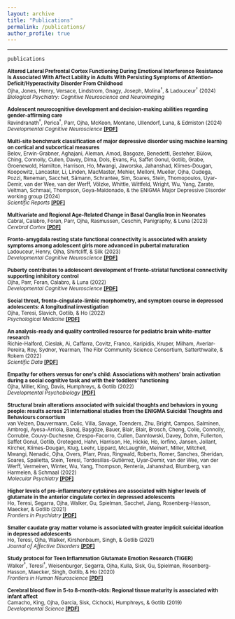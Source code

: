 ```yaml
---
layout: archive
title: "Publications"
permalink: /publications/
author_profile: true
---
```


 --- 

`publications`

<sub><b>Altered Lateral Prefrontal Cortex Functioning During Emotional Interference Resistance Is Associated With Affect Lability in Adults With Persisting Symptoms of Attention-Deficit/Hyperactivity Disorder From Childhood</b>   
Ojha, Jones, Henry, Versace, Lindstrom, Gnagy, Joseph, Molina<sup>†</sup>, & Ladouceur<sup>†</sup> (2024)  
 *Biological Psychiatry: Cognitive Neuroscience and Neuroimaging* </sub>

<sub><b>Adolescent neurocognitive development and decision-making abilities regarding gender-affirming care</b>   
Ravindranath<sup>†</sup>, Perica<sup>†</sup>, Parr, Ojha, McKeon, Montano, Ullendorf, Luna, & Edmiston (2024)  
 *Developmental Cognitive Neuroscience*  [<b>[PDF]</b>](https://amarojha.github.io/_pages/2024dcn.pdf) </sub>

<sub><b>Multi-site benchmark classification of major depressive disorder using machine learning on cortical and subcortical measures</b>   
Belov, Erwin-Grabner, Aghajani, Aleman, Amod, Basgoze, Benedetti, Besteher, Bülow, Ching, Connolly, Cullen, Davey, Dima, Dols, Evans, Fu, Saffet Gonul, Gotlib, Grabe, Groenewold, Hamilton, Harrison, Ho,  Mwangi, Jaworska, Jahanshad, Klimes-Dougan, Koopowitz, Lancaster, Li, Linden, MacMaster, Mehler, Melloni, Mueller, Ojha, Oudega, Pozzi, Reneman, Sacchet, Sämann, Schrantee, Sim, Soares,  Stein, Thomopoulos, Uyar-Demir, van der Wee, van der Werff, Völzke,  Whittle, Wittfeld, Wright, Wu, Yang, Zarate, Veltman, Schmaal, Thompson, Goya-Maldonado, & the ENIGMA Major Depressive Disorder working group (2024)  
 *Scientific Reports*  [<b>[PDF]</b>](https://amarojha.github.io/_pages/2024scirep.pdf) </sub>

<sub><b>Multivariate and Regional Age-Related Change in Basal Ganglia Iron in Neonates</b>   
Cabral, Calabro, Foran, Parr, Ojha, Rasmussen, Ceschin, Panigraphy, & Luna (2023)  
 *Cerebral Cortex*  [<b>[PDF]</b>](https://amarojha.github.io/_pages/2023cercor.pdf) </sub>

<sub><b>Fronto-amygdala resting state functional connectivity is associated with anxiety symptoms among adolescent girls more advanced in pubertal maturation</b>   
Ladouceur, Henry, Ojha, Shirtcliff, & Silk (2023)  
 *Developmental Cognitive Neuroscience*  [<b>[PDF]</b>](https://amarojha.github.io/_pages/2023dcn.pdf) </sub>

<sub><b>Puberty contributes to adolescent development of fronto-striatal functional connectivity supporting inhibitory control</b>   
Ojha, Parr, Foran, Calabro, & Luna (2022)  
 *Developmental Cognitive Neuroscience*  [<b>[PDF]</b>](https://amarojha.github.io/_pages/2022dcn.pdf) </sub>

<sub><b>Social threat, fronto-cingulate-limbic morphometry, and symptom course in depressed adolescents: A longitudinal investigation</b>   
Ojha, Teresi, Slavich, Gotlib, & Ho (2022)  
 *Psychological Medicine*  [<b>[PDF]</b>](https://amarojha.github.io/_pages/2022psm.pdf) </sub>
 
 
<sub><b>An analysis-ready and quality controlled resource for pediatric brain white-matter research</b>   
Richie-Halford, Cieslak, Ai, Caffarra, Covitz, Franco, Karipidis, Kruper, Milham, Averlar-Pereira, Roy, Sydnor, Yearman, The Fibr Community Science Consortium, Satterthwaite, & Rokem (2022)  
 *Scientific Data*  [<b>[PDF]</b>](https://amarojha.github.io/_pages/2022scidata.pdf) </sub>

 
<sub><b>Empathy for others versus for one's child: Associations with mothers' brain activation during a social cognitive task and with their toddlers' functioning</b>   
Ojha, Miller, King, Davis, Humphreys, & Gotlib (2022)  
 *Developmental Psychobiology*  [<b>[PDF]</b>](https://amarojha.github.io/_pages/2022devpsybio.pdf) </sub>


<sub><b>Structural brain alterations associated with suicidal thoughts and behaviors in young people: results across 21 international studies from the ENIGMA Suicidal Thoughts and Behaviours consortium</b>   
van Velzen, Dauvermann, Colic, Villa, Savage, Toenders, Zhu, Bright, Campos, Salminen, Ambrogi, Ayesa-Arriola, Banaj, Başgöze, Bauer, Blair, Blair, Brosch, Cheng, Colle, Connolly, Corruble, Couvy-Duchesne, Crespo-Facorro, Cullen, Dannlowski, Davey, Dohm, Fullerton, Saffet Gonul, Gotlib, Grotegerd, Hahn, Harrison, He, Hickie, Ho, Iorfino, Jansen, Jollant, Kircher, Klimes-Dougan, Klug, Leehr, Lippard, McLaughlin, Meinert, Miller, Mitchell, Mwangi, Nenadić, Ojha, Overs, Pfarr, Piras, Ringwald, Roberts, Romer, Sanches, Sheridan, Soares, Spalletta, Stein, Teresi, Tordesillas-Gutiérrez, Uyar-Demir, van der Wee, van der Werff, Vermeiren, Winter, Wu, Yang, Thompson, Rentería, Jahanshad, Blumberg, van Harmelen, & Schmaal (2022)  
 *Molecular Psychiatry*  [<b>[PDF]</b>](https://amarojha.github.io/_pages/2022molpsy.pdf) </sub>
  
  
<sub><b>Higher levels of pro-inflammatory cytokines are associated with higher levels of glutamate in the anterior cingulate cortex in depressed adolescents</b>   
Ho, Teresi, Segarra, Ojha, Walker, Gu, Spielman, Sacchet, Jiang, Rosenberg-Hasson, Maecker, & Gotlib (2021)  
 *Frontiers in Psychiatry*  [<b>[PDF]</b>](https://amarojha.github.io/_pages/2021fip.pdf) </sub>
  
  
<sub><b>Smaller caudate gray matter volume is associated with greater implicit suicidal ideation in depressed adolescents</b>   
Ho, Teresi, Ojha, Walker, Kirshenbaum, Singh, & Gotlib (2021)  
 *Journal of Affective Disorders*  [<b>[PDF]</b>](https://amarojha.github.io/_pages/2021jad.pdf) </sub>
  
  
<sub><b>Study protocol for Teen Inflammation Glutamate Emotion Research (TIGER)</b>   
Walker<sup>†</sup>, Teresi<sup>†</sup>, Weisenburger, Segarra, Ojha, Kulla, Sisk, Gu, Spielman, Rosenberg-Hasson, Maecker, Singh, Gotlib, & Ho (2020)  
 *Frontiers in Human Neuroscience* [<b>[PDF]</b>](https://amarojha.github.io/_pages/2020fhn.pdf) </sub>

  
<sub><b>Cerebral blood flow in 5‐to 8‐month‐olds: Regional tissue maturity is associated with infant affect</b>   
Camacho, King, Ojha, Garcia, Sisk, Cichocki, Humphreys, & Gotlib (2019)  
 *Developmental Science* [<b>[PDF]</b>](https://amarojha.github.io/_pages/2019devsci.pdf) </sub>
  
  
